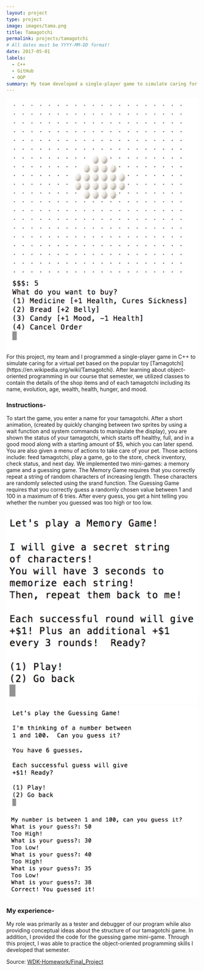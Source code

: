 ```yaml
---
layout: project
type: project
image: images/tama.png
title: Tamagotchi
permalink: projects/tamagotchi
# All dates must be YYYY-MM-DD format!
date: 2017-05-01
labels:
  - C++
  - GitHub
  - OOP
summary: My team developed a single-player game to simulate caring for a virtual pet for a final project in EE 205.
---
```


<img class="ui medium right floated rounded image" src="../images/egg.png">
For this project, my team and I programmed a single-player game in C++ to simulate caring for a virtual pet based on the popular toy [Tamagotchi](https://en.wikipedia.org/wiki/Tamagotchi).  After learning about object-oriented programming in our course that semester, we utilized classes to contain the details of the shop items and of each tamagotchi including its name, evolution, age, wealth, health, hunger, and mood. 

### Instructions-
To start the game, you enter a name for your tamagotchi.  After a short animation, (created by quickly changing between two sprites by using a wait function and system commands to manipulate the display), you are shown the status of your tamagotchi, which starts off healthy, full, and in a good mood along with a starting amount of $5, which you can later spend.  You are also given a menu of actions to take care of your pet.  Those actions include: feed tamagotchi, play a game, go to the store, check inventory, check status, and next day.  We implemented two mini-games: a memory game and a guessing game.  The Memory Game requires that you correctly repeat a string of random characters of increasing length.  These characters are randomly selected using the srand function.  The Guessing Game requires that you correctly guess a randomly chosen value between 1 and 100 in a maximum of 6 tries.  After every guess, you get a hint telling you whether the number you guessed was too high or too low.  
<div class="ui medium rounded images">
  <img class="ui image" src="../images/game2.png">
  <img class="ui image" src="../images/game1.png">
</div>

### My experience-
My role was primarily as a tester and debugger of our program while also providing conceptual ideas about the structure of our tamagotchi game.  In addition, I provided the code for the guessing game mini-game.  Through this project, I was able to practice the object-oriented programming skills I developed that semester.  

Source: <a href="https://github.com/kekupua/WDK-Homework/tree/master/Final%20Project"><i class="large github icon"></i>WDK-Homework/Final_Project</a>
